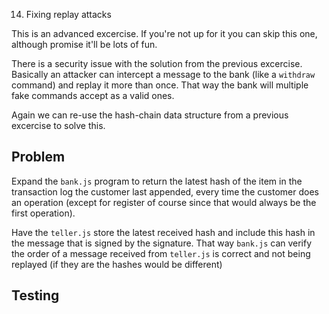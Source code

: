 14. Fixing replay attacks

This is an advanced excercise. If you're not up for it you can skip this one, although promise it'll be lots of fun.

There is a security issue with the solution from the previous excercise. Basically an attacker can intercept a message to the bank (like a `withdraw` command) and replay it more than once. That way the bank will multiple fake commands accept as a valid ones.

Again we can re-use the hash-chain data structure from a previous excercise to solve this.

## Problem

Expand the `bank.js` program to return the latest hash of the item in the transaction log the customer last appended, every time the customer does an operation (except for register of course since that would always be the first operation).

Have the `teller.js` store the latest received hash and include this hash in the message that is signed by the signature. That way `bank.js` can verify the order of a message received from `teller.js` is correct and not being replayed (if they are the hashes would be different)

## Testing

